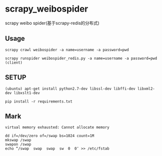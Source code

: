 # scrapy_weibospider
scrapy weibo spider(基于scrapy-redis的分布式)

## Usage

```
scrapy crawl weibospider -a name=username -a password=pwd

scrapy runspider weibospider_redis.py -a name=username -a password=pwd (client)

```

## SETUP

```
(ubuntu) apt-get install python2.7-dev libssl-dev libffi-dev libxml2-dev libxslt1-dev

pip install -r requirements.txt

```


## Mark

```
virtual memory exhausted: Cannot allocate memory

dd if=/dev/zero of=/swap bs=1024 count=1M
mkswap /swap
swapon /swap
echo “/swap  swap  swap  sw  0  0″ >> /etc/fstab
```
